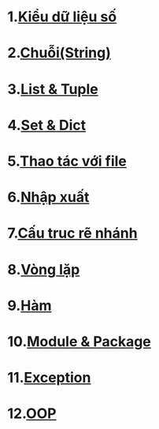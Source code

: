 # 1.[Kiểu dữ liệu số](./docs/number.md)
# 2.[Chuỗi(String)](./docs/string.md)
# 3.[List & Tuple](./docs/list_tuple.md)
# 4.[Set & Dict](./docs/set_dict.md)
# 5.[Thao tác với file](./docs/thao_tac_voi_file.md)
# 6.[Nhập xuất](./docs/nhap_xuat.md)
# 7.[Cấu truc rẽ nhánh](./docs/cau_truc_re_nhanh.md)
# 8.[Vòng lặp](./docs/vong_lap.md)
# 9.[Hàm](./docs/ham.md)
# 10.[Module & Package](./docs/module_pakage.md)
# 11.[Exception](./docs/exception.md)
# 12.[OOP](./docs/oop.md)
